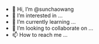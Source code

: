- 👋 Hi, I’m @sunchaowang
- 👀 I’m interested in ...
- 🌱 I’m currently learning ...
- 💞️ I’m looking to collaborate on ...
- 📫 How to reach me ...

<!---
sunchaowang/sunchaowang is a ✨ special ✨ repository because its `README.md` (this file) appears on your GitHub profile.
You can click the Preview link to take a look at your changes.
--->

